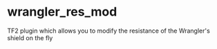 # wrangler_res_mod
TF2 plugin which allows you to modify the resistance of the Wrangler's shield on the fly
